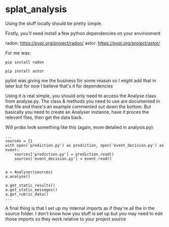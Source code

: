 # splat_analysis

Using the stuff locally should be pretty simple.

Firstly, you'll need install a few python dependencies on your environment

radon: https://pypi.org/project/radon/
astor: https://pypi.org/project/astor/

For me was:

    pip install radon
 
    pip install astor

pylint was giving me the business for some reason so I might add that in
later but for now I believe that's it for dependencies


Using it is real simple, you should only need to access the Analyse class
from analyse.py. The class & methods you need to use are documented in that
file and there's an example commented out down the bottom. But basically you
need to create an Analyser instance, have it proces the relevant files, then
get the data back.

Will probs look something like this (again, more detailed in analysis.py):

    ...
    sources = {}
    with open('prediction.py') as prediction, open('event_decision.py') as event:
        sources['prediction.py'] = prediction.read()
        sources['event_decision.py'] = event.read()


    a = Analyser(sources)
    a.analyse()

    a.get_static_results()
    a.get_static_messages()
    a.get_rubric_data()
    ...

A final thing is that I set up my internal imports as if they're all the in the
source folder. I don't know how you stuff is set up but you may need to edit those
imports so they work relative to your project source